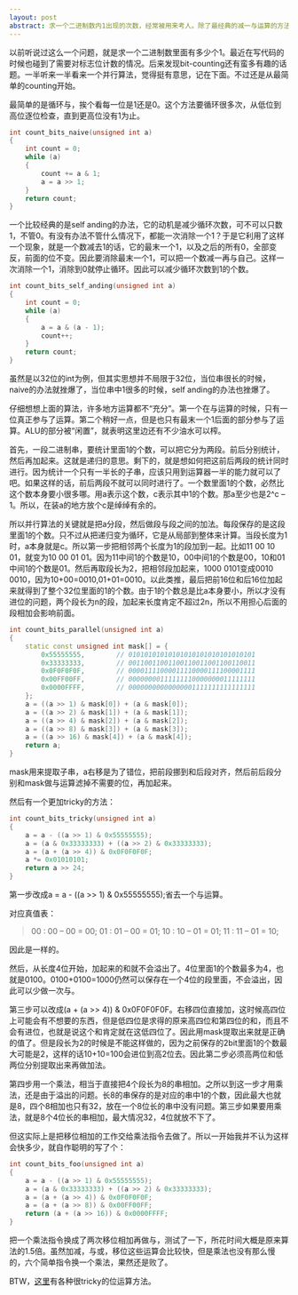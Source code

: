 ```yaml
---
layout: post
abstract: 求一个二进制数内1出现的次数，经常被用来考人。除了最经典的减一与运算的方法，还可以利用位间的并行性，以及更加诡异的方法。
---
```

以前听说过这么一个问题，就是求一个二进制数里面有多少个1。最近在写代码的时候也碰到了需要对标志位计数的情况。后来发现bit-counting还有蛮多有趣的话题。一半听来一半看来一个并行算法，觉得挺有意思，记在下面。不过还是从最简单的counting开始。

最简单的是循环与，挨个看每一位是1还是0。这个方法要循环很多次，从低位到高位逐位检查，直到更高位没有1为止。

~~~ cpp
int count_bits_naive(unsigned int a)
{
    int count = 0;
    while (a)
    {
        count += a & 1;
        a = a >> 1;
    }
    return count;
}
~~~

一个比较经典的是self anding的办法，它的动机是减少循环次数，可不可以只数1，不管0。有没有办法不管什么情况下，都能一次消除一个1？于是它利用了这样一个现象，就是一个数减去1的话，它的最末一个1，以及之后的所有0，全部变反，前面的位不变。因此要消除最末一个1，可以把一个数减一再与自己。这样一次消除一个1，消除到0就停止循环。因此可以减少循环次数到1的个数。

~~~ cpp
int count_bits_self_anding(unsigned int a)
{
    int count = 0;
    while (a)
    {
        a = a & (a - 1);
        count++;
    }
    return count;
}
~~~

虽然是以32位的int为例，但其实思想并不局限于32位，当位串很长的时候，naive的办法就挫爆了，当位串中1很多的时候，self anding的办法也挫爆了。

仔细想想上面的算法，许多地方运算都不“充分”。第一个在与运算的时候，只有一位真正参与了运算。第二个稍好一点，但是也只有最末一个1后面的部分参与了运算。ALU的部分被“闲置”，就表明这里边还有不少油水可以榨。

首先，一段二进制串，要统计里面1的个数，可以把它分为两段。前后分别统计，然后再加起来。这就是递归的意思。剩下的，就是想如何把这前后两段的统计同时进行。因为统计一个只有一半长的子串，应该只用到运算器一半的能力就可以了吧。如果这样的话，前后两段不就可以同时进行了。一个数里面1的个数，必然比这个数本身要小很多哪。用a表示这个数，c表示其中1的个数。那a至少也是2^c – 1。所以，在装a的地方放个c是绰绰有余的。

所以并行算法的关键就是把a分段，然后做段与段之间的加法。每段保存的是这段里面1的个数。只不过从把递归变为循环，它是从局部到整体来计算。当段长度为1时，a本身就是c。所以第一步把相邻两个长度为1的段加到一起。比如11 00 10 01，就变为10 00 01 01。因为11中间1的个数是10，00中间1的个数是00，10和01中间1的个数是01。然后再取段长为2，把相邻段加起来，1000 0101变成0010 0010，因为10+00=0010,01+01=0010。以此类推，最后把前16位和后16位加起来就得到了整个32位里面的1的个数。由于1的个数总是比a本身要小，所以才没有进位的问题，两个段长为n的段，加起来长度肯定不超过2n，所以不用担心后面的段相加会影响前面。

~~~ cpp
int count_bits_parallel(unsigned int a)
{
    static const unsigned int mask[] = {
        0x55555555,        // 01010101010101010101010101010101
        0x33333333,        // 00110011001100110011001100110011
        0x0F0F0F0F,        // 00001111000011110000111100001111
        0x00FF00FF,        // 00000000111111110000000011111111
        0x0000FFFF,        // 00000000000000001111111111111111
    };
    a = ((a >> 1) & mask[0]) + (a & mask[0]);
    a = ((a >> 2) & mask[1]) + (a & mask[1]);
    a = ((a >> 4) & mask[2]) + (a & mask[2]);
    a = ((a >> 8) & mask[3]) + (a & mask[3]);
    a = ((a >> 16) & mask[4]) + (a & mask[4]);
    return a;
}
~~~

mask用来提取子串，a右移是为了错位，把前段挪到和后段对齐，然后前后段分别和mask做与运算滤掉不需要的位，再加起来。

然后有一个更加tricky的方法：

~~~ cpp
int count_bits_tricky(unsigned int a)
{
    a = a - ((a >> 1) & 0x55555555);
    a = (a & 0x33333333) + ((a >> 2) & 0x33333333);
    a = (a + (a >> 4)) & 0x0F0F0F0F;
    a *= 0x01010101;
    return a >> 24;
}
~~~

第一步改成a = a - ((a >> 1) & 0x55555555);省去一个与运算。

对应真值表：

> 00 : 00 – 00 = 00;
> 01 : 01 – 00 = 01;
> 10 : 10 – 01 = 01;
> 11 : 11 – 01 = 10;

因此是一样的。

然后，从长度4位开始，加起来的和就不会溢出了。4位里面1的个数最多为4，也就是0100。0100+0100=1000仍然可以保存在一个4位的段里面，不会溢出，因此可以少做一次与。

第三步可以改成(a + (a >> 4)) & 0x0F0F0F0F。右移四位直接加，这时候高四位上可能会有不想要的东西，但是低四位是求得的原来高四位和第四位的和，而且不会有进位，也就是说这个和肯定就在这低四位了。因此用mask提取出来就是正确的值了。但是段长为2的时候是不能这样做的，因为之前保存的2bit里面1的个数最大可能是2，这样的话10+10=100会进位到高2位去。因此第二步必须高两位和低两位分别提取出来再做加法。

第四步用一个乘法，相当于直接把4个段长为8的串相加。之所以到这一步才用乘法，还是由于溢出的问题。长8的串保存的是对应的串中1的个数，因此最大也就是8，四个8相加也只有32，放在一个8位长的串中没有问题。第三步如果要用乘法，就是8个4位长的串相加，最大情况32，4位就放不下了。

但这实际上是把移位相加的工作交给乘法指令去做了。所以一开始我并不认为这样会快多少，就自作聪明的写了个：

~~~ cpp
int count_bits_foo(unsigned int a)
{
    a = a - ((a >> 1) & 0x55555555);
    a = (a & 0x33333333) + ((a >> 2) & 0x33333333);
    a = (a + (a >> 4)) & 0x0F0F0F0F;
    a = (a + (a >> 8)) & 0x00FF00FF;
    return (a + (a >> 16)) & 0x0000FFFF;
}
~~~

把一个乘法指令换成了两次移位相加再做与，测试了一下，所花时间大概是原来算法的1.5倍。虽然加减，与或，移位这些运算会比较快，但是乘法也没有那么慢的，六个简单指令换一个乘法，果然还是败了。

BTW，[这里](http://graphics.stanford.edu/~seander/bithacks.html)有各种很tricky的位运算方法。
